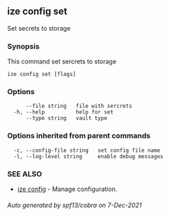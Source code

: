 ## ize config set

Set secrets to storage

### Synopsis

This command set sercrets to storage

```
ize config set [flags]
```

### Options

```
      --file string   file with sercrets
  -h, --help          help for set
      --type string   vault type
```

### Options inherited from parent commands

```
  -c, --config-file string   set config file name
  -l, --log-level string     enable debug messages
```

### SEE ALSO

* [ize config](ize_config.md)	 - Manage configuration.

###### Auto generated by spf13/cobra on 7-Dec-2021
